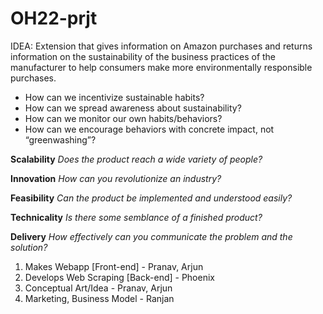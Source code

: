 # OH22-prjt

IDEA: Extension that gives information on Amazon purchases and returns information on the sustainability of the business practices of the manufacturer to help consumers make more environmentally responsible purchases.
- How can we incentivize sustainable habits?
- How can we spread awareness about sustainability?
- How can we monitor our own habits/behaviors?
- How can we encourage behaviors with concrete impact, not “greenwashing”?

**Scalability**
*Does the product reach a wide variety of people?*

**Innovation**
*How can you revolutionize an industry?*

**Feasibility**
*Can the product be implemented and understood easily?*

**Technicality**
*Is there some semblance of a finished product?*

**Delivery**
*How effectively can you communicate the problem and the solution?*

1. Makes Webapp [Front-end] - Pranav, Arjun
2. Develops Web Scraping [Back-end] - Phoenix
3. Conceptual Art/Idea - Pranav, Arjun
4. Marketing, Business Model - Ranjan








